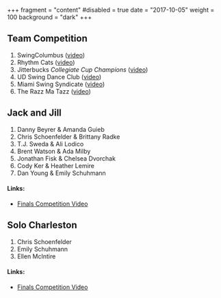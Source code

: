 +++
fragment = "content"
#disabled = true
date = "2017-10-05"
weight = 100
background = "dark"
+++

## Team Competition

1. SwingColumbus ([video](http://youtu.be/09ba3duU9h8))
2. Rhythm Cats ([video](http://youtu.be/yJZ9cpRygP8))
3. Jitterbucks *Collegiate Cup Champions* ([video](http://youtu.be/nknd5FOxZVQ))
4. UD Swing Dance Club ([video](http://youtu.be/a32OZ1c2bc4))
5. Miami Swing Syndicate ([video](http://youtu.be/eDvmshIzUlY))
6. The Razz Ma Tazz ([video](http://youtu.be/dBv2z1GifCg))

## Jack and Jill

1. Danny Beyrer & Amanda Guieb
2. Chris Schoenfelder & Brittany Radke
3. T.J. Sweda & Ali Lodico
4. Brent Watson & Ada Milby
5. Jonathan Fisk & Chelsea Dvorchak
6. Cody Ker & Heather Lemire
7. Dan Young & Emily Schuhmann

#### Links:

* [Finals Competition Video](http://youtu.be/OG37nMFjIUA)

## Solo Charleston

1. Chris Schoenfelder
2. Emily Schuhmann
3. Ellen McIntire

#### Links:

* [Finals Competition Video](http://youtu.be/4i2yH04cN4s)

